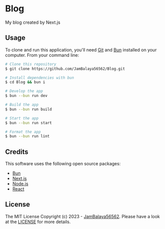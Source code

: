 # Blog
My blog created by Next.js

## Usage

To clone and run this application, you'll need [Git](https://git-scm.com) and [Bun](https://bun.sh/) installed on your computer. From your command line:

```bash
# Clone this repository
$ git clone https://github.com/JamBalaya56562/Blog.git

# Install dependencies with bun
$ cd Blog && bun i

# Develop the app
$ bun --bun run dev

# Build the app
$ bun --bun run build

# Start the app
$ bun --bun run start

# Format the app
$ bun --bun run lint
```

## Credits

This software uses the following open source packages:

- [Bun](https://bun.sh/)
- [Next.js](https://nextjs.org/)
- [Node.js](https://nodejs.org/)
- [React](https://react.dev/)

## License

The MIT License Copyright (c) 2023 - [JamBalaya56562](https://github.com/JamBalaya56562).
Please have a look at the [LICENSE](https://github.com/JamBalaya56562/Blog/blob/main/LICENSE) for more details.

